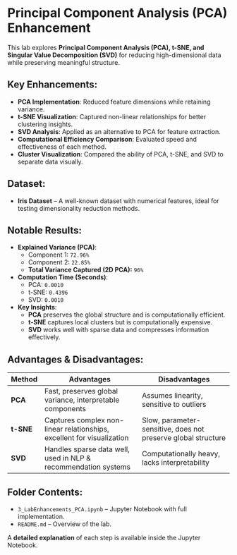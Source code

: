 # Principal Component Analysis (PCA) Enhancement

This lab explores **Principal Component Analysis (PCA), t-SNE, and Singular Value Decomposition (SVD)** for reducing high-dimensional data while preserving meaningful structure.

## Key Enhancements:
- **PCA Implementation**: Reduced feature dimensions while retaining variance.
- **t-SNE Visualization**: Captured non-linear relationships for better clustering insights.
- **SVD Analysis**: Applied as an alternative to PCA for feature extraction.
- **Computational Efficiency Comparison**: Evaluated speed and effectiveness of each method.
- **Cluster Visualization**: Compared the ability of PCA, t-SNE, and SVD to separate data visually.

## Dataset:
- **Iris Dataset** – A well-known dataset with numerical features, ideal for testing dimensionality reduction methods.

## Notable Results:
- **Explained Variance (PCA)**:
  - Component 1: `72.96%`
  - Component 2: `22.85%`
  - **Total Variance Captured (2D PCA):** `96%`
- **Computation Time (Seconds)**:
  - PCA: `0.0010`
  - t-SNE: `0.4396`
  - SVD: `0.0010`
- **Key Insights**:
  - **PCA** preserves the global structure and is computationally efficient.
  - **t-SNE** captures local clusters but is computationally expensive.
  - **SVD** works well with sparse data and compresses information effectively.

## Advantages & Disadvantages:
| Method | Advantages | Disadvantages |
|--------|------------|--------------|
| **PCA** | Fast, preserves global variance, interpretable components | Assumes linearity, sensitive to outliers |
| **t-SNE** | Captures complex non-linear relationships, excellent for visualization | Slow, parameter-sensitive, does not preserve global structure |
| **SVD** | Handles sparse data well, used in NLP & recommendation systems | Computationally heavy, lacks interpretability |

## Folder Contents:
- `3_LabEnhancements_PCA.ipynb` – Jupyter Notebook with full implementation.
- `README.md` – Overview of the lab.

A **detailed explanation** of each step is available inside the Jupyter Notebook.

